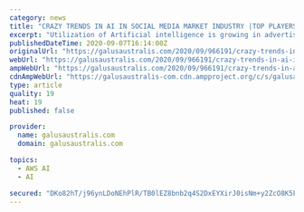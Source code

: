 ```yaml
---
category: news
title: "CRAZY TRENDS IN AI IN SOCIAL MEDIA MARKET INDUSTRY |TOP PLAYERS GOOGLE, MICROSOFT, AWS, IBM, ADOBE SYSTEMS, BAIDU, SALESFORCE, TWITTER, SNAP"
excerpt: "Utilization of Artificial intelligence is growing in advertising on social media, pictures have discovered another reason. The innovation has enabled advertisers to adequately utilize pictures which lift the paces of commitment."
publishedDateTime: 2020-09-07T16:14:00Z
originalUrl: "https://galusaustralis.com/2020/09/966191/crazy-trends-in-ai-in-social-media-market-industry-top-players-google-microsoft-aws-ibm-adobe-systems-baidu-salesforce-twitter-snap/"
webUrl: "https://galusaustralis.com/2020/09/966191/crazy-trends-in-ai-in-social-media-market-industry-top-players-google-microsoft-aws-ibm-adobe-systems-baidu-salesforce-twitter-snap/"
ampWebUrl: "https://galusaustralis.com/2020/09/966191/crazy-trends-in-ai-in-social-media-market-industry-top-players-google-microsoft-aws-ibm-adobe-systems-baidu-salesforce-twitter-snap/amp/"
cdnAmpWebUrl: "https://galusaustralis-com.cdn.ampproject.org/c/s/galusaustralis.com/2020/09/966191/crazy-trends-in-ai-in-social-media-market-industry-top-players-google-microsoft-aws-ibm-adobe-systems-baidu-salesforce-twitter-snap/amp/"
type: article
quality: 19
heat: 19
published: false

provider:
  name: galusaustralis.com
  domain: galusaustralis.com

topics:
  - AWS AI
  - AI

secured: "DKo82hT/j96ynLDoNEhPlR/TB0lEZ8bnb2q4S2DxEYXirJ0isNm+y2ZcO8K5Fy7LQUpYH/l72o2f1by7E30RaKIHIGvr9QnriHP5x9GUHBN9gehe+T3T1OKRdvGWhunAGYLDnavm/GtjOio0OqkHBg6rD+aLrTNjKIZi5uvleBkmJXe53cCKMsySicK3w1jvumosS9+g54h7k2IehXtsia9tjnEdHqVift1THqJfV2v7ezqhcZhA1r9wgtkkb7FWGKgsr43a78Yy7ZAQ2RU25wg40HPcLN9N2bhiiiMt0f1RisrKhf24/A7F2g2MggkXzU2CQXBLSC3wImsf8zN1Z7Ymvst1uiv9L7Lig/B7v4Y=;nDv/yPv5U682Yygu68heSg=="
---
```


